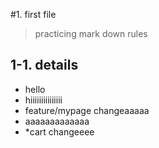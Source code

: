 #1. first file
> practicing mark down rules
>
## 1-1. details
* hello
* hiiiiiiiiiiiiiii
* feature/mypage changeaaaaa
* aaaaaaaaaaaaa
* *cart changeeee
